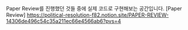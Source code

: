 Paper Review를 진행했던 것들 중에 실제 코드로 구현해보는 공간입니다.
[Paper Review] 
https://political-resolution-f82.notion.site/PAPER-REVIEW-14306de496c54c35a211ec66e4566ab6?pvs=4
